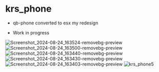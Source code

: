 # krs_phone

* qb-phone converted to esx my redesign

* Work in progress


![Screenshot_2024-08-24_163524-removebg-preview](https://github.com/user-attachments/assets/b56cf6c2-9661-4eb8-a6ce-e159463e900d)
![Screenshot_2024-08-24_163500-removebg-preview](https://github.com/user-attachments/assets/0417edce-0556-4679-9637-682deefb743b)
![Screenshot_2024-08-24_163440-removebg-preview](https://github.com/user-attachments/assets/5c71bb91-bd5f-40d7-a257-f92eb198873b)
![Screenshot_2024-08-24_163430-removebg-preview](https://github.com/user-attachments/assets/cb9efd04-1360-4fab-b385-b5f1a50a24f0)
![Screenshot_2024-08-24_163403-removebg-preview](https://github.com/user-attachments/assets/25574515-0799-488b-8ef8-d64c90d6cd26)
![krs_phone5](https://github.com/user-attachments/assets/9303fecf-eace-40de-b7ed-617b058f1318)
